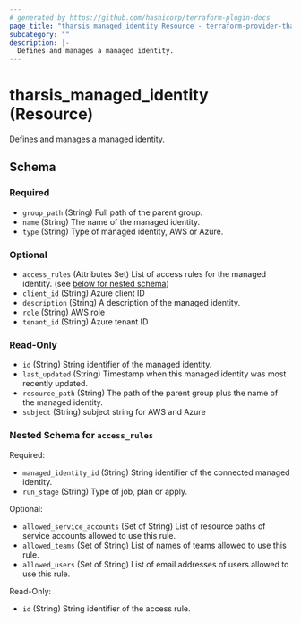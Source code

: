 ```yaml
---
# generated by https://github.com/hashicorp/terraform-plugin-docs
page_title: "tharsis_managed_identity Resource - terraform-provider-tharsis"
subcategory: ""
description: |-
  Defines and manages a managed identity.
---
```


# tharsis_managed_identity (Resource)

Defines and manages a managed identity.



<!-- schema generated by tfplugindocs -->
## Schema

### Required

- `group_path` (String) Full path of the parent group.
- `name` (String) The name of the managed identity.
- `type` (String) Type of managed identity, AWS or Azure.

### Optional

- `access_rules` (Attributes Set) List of access rules for the managed identity. (see [below for nested schema](#nestedatt--access_rules))
- `client_id` (String) Azure client ID
- `description` (String) A description of the managed identity.
- `role` (String) AWS role
- `tenant_id` (String) Azure tenant ID

### Read-Only

- `id` (String) String identifier of the managed identity.
- `last_updated` (String) Timestamp when this managed identity was most recently updated.
- `resource_path` (String) The path of the parent group plus the name of the managed identity.
- `subject` (String) subject string for AWS and Azure

<a id="nestedatt--access_rules"></a>
### Nested Schema for `access_rules`

Required:

- `managed_identity_id` (String) String identifier of the connected managed identity.
- `run_stage` (String) Type of job, plan or apply.

Optional:

- `allowed_service_accounts` (Set of String) List of resource paths of service accounts allowed to use this rule.
- `allowed_teams` (Set of String) List of names of teams allowed to use this rule.
- `allowed_users` (Set of String) List of email addresses of users allowed to use this rule.

Read-Only:

- `id` (String) String identifier of the access rule.


